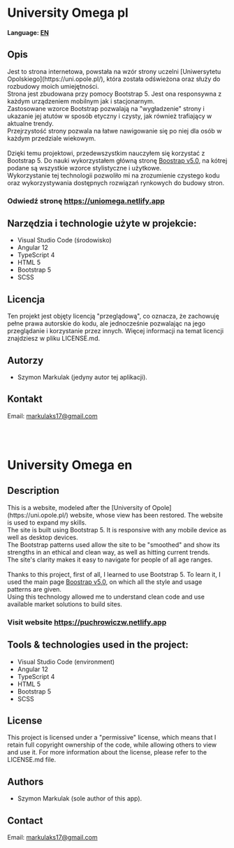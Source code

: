 # University Omega pl
<h4>Language: <a href="#en">EN</a></h4>

<h2>Opis</h2>
<p>Jest to strona internetowa, powstała na wzór strony uczelni [Uniwersytetu Opolskiego](https://uni.opole.pl/), która została odświeżona oraz służy do rozbudowy moich umiejętności.
</br>
Strona jest zbudowana przy pomocy Bootstrap 5. Jest ona responsywna z każdym urządzeniem mobilnym jak i stacjonarnym.<br>
Zastosowane wzorce Bootstrap pozwalają na "wygładzenie" strony i ukazanie jej atutów w sposób etyczny i czysty, jak również trafiający w aktualne trendy.<br>
Przejrzystość strony pozwala na łatwe nawigowanie się po niej dla osób w każdym przedziale wiekowym.
</br></br>
Dzięki temu projektowi, przedewszystkim nauczyłem się korzystać z Bootstrap 5. Do nauki wykorzystałem główną stronę <a href='https://getbootstrap.com/docs/5.0/getting-started/introduction/'>Boostrap v5.0</a>, 
na kótrej podane są wszystkie wzorce stylistyczne i użytkowe.
</br> 
Wykorzystanie tej technologii pozwoliło mi na zrozumienie czystego kodu oraz wykorzystywania dostępnych rozwiązań rynkowych do budowy stron.
</p>

### Odwiedź stronę <a href='https://uniomega.netlify.app'>https://uniomega.netlify.app</a>

## Narzędzia i technologie użyte w projekcie:
- Visual Studio Code (środowisko)
- Angular 12
- TypeScript 4
- HTML 5
- Bootstrap 5
- SCSS

<h2>Licencja</h2>
<p>Ten projekt jest objęty licencją "przeglądową", co oznacza, że zachowuję pełne prawa autorskie do kodu, ale jednocześnie pozwalając na jego przeglądanie i korzystanie przez innych. Więcej informacji na temat licencji znajdziesz w pliku LICENSE.md.</p>

<h2>Autorzy</h2>
<p>
    <ul><li>Szymon Markulak (jedyny autor tej aplikacji).</li></ul>
</p>

<h2>Kontakt</h2>
<p>Email: <a href="mailto:markulaks17@gmail.com">markulaks17@gmail.com</a></p>
</br></br>

<h1 id="en">University Omega en</h1>

<h2>Description</h2>
<p>This is a website, modeled after the [University of Opole](https://uni.opole.pl/) website, whose view has been restored. The website is used to expand my skills.
</br>
The site is built using Bootstrap 5. It is responsive with any mobile device as well as desktop devices.
</br>
The Bootstrap patterns used allow the site to be "smoothed" and show its strengths in an ethical and clean way, as well as hitting current trends.
</br>
The site's clarity makes it easy to navigate for people of all age ranges.
</br></br>
Thanks to this project, first of all, I learned to use Bootstrap 5. To learn it, I used the main page <a href='https://getbootstrap.com/docs/5.0/getting-started/introduction/'>Boostrap v5.0</a>, 
on which all the style and usage patterns are given.
</br> 
Using this technology allowed me to understand clean code and use available market solutions to build sites.
</p>

### Visit website <a href='https://puchrowiczw.netlify.app'>https://puchrowiczw.netlify.app</a>

## Tools & technologies used in the project:
- Visual Studio Code (environment)
- Angular 12
- TypeScript 4
- HTML 5
- Bootstrap 5
- SCSS

<h2>License</h2>
<p>This project is licensed under a "permissive" license, which means that I retain full copyright ownership of the code, while allowing others to view and use it. For more information about the license, please refer to the LICENSE.md file.</p>

<h2>Authors</h2>
<p>
    <ul><li>Szymon Markulak (sole author of this app).</li></ul>
</p>

<h2>Contact</h2>
<p>Email: <a href="mailto:markulaks17@gmail.com">markulaks17@gmail.com</a></p>
